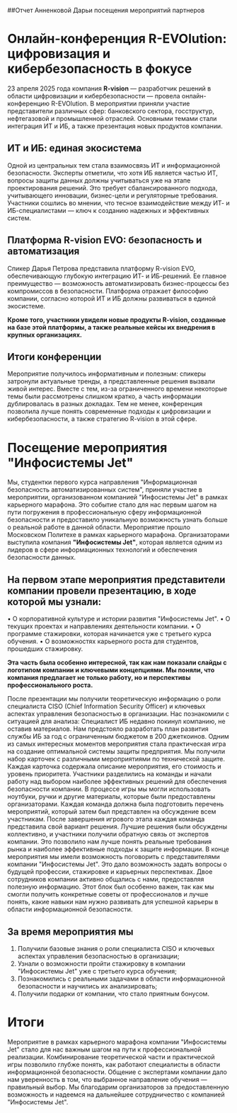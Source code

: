 
##Отчет Анненковой Дарьи посещения мероприятий партнеров
# Онлайн-конференция R-EVOlution: цифровизация и кибербезопасность в фокусе
23 апреля 2025 года компания **R-vision** — разработчик решений в области цифровизации и кибербезопасности — провела онлайн-конференцию R-EVOlution. В мероприятии приняли участие представители различных сфер: банковского сектора, госструктур, нефтегазовой и промышленной отраслей. Основными темами стали интеграция ИТ и ИБ, а также презентация новых продуктов компании.

## ИТ и ИБ: единая экосистема
Одной из центральных тем стала взаимосвязь ИТ и информационной безопасности. Эксперты отметили, что хотя ИБ является частью ИТ, вопросы защиты данных должны учитываться уже на этапе проектирования решений. Это требует сбалансированного подхода, учитывающего инновации, бизнес-цели и регуляторные требования. Участники сошлись во мнении, что тесное взаимодействие между ИТ- и ИБ-специалистами — ключ к созданию надежных и эффективных систем.

## Платформа R-vision EVO: безопасность и автоматизация
Спикер Дарья Петрова представила платформу R-vision EVO, обеспечивающую глубокую интеграцию ИТ- и ИБ-решений. Ее главное преимущество — возможность автоматизировать бизнес-процессы без компромиссов в безопасности. Платформа отражает философию компании, согласно которой ИТ и ИБ должны развиваться в единой экосистеме.

**Кроме того, участники увидели новые продукты R-vision, созданные на базе этой платформы, а также реальные кейсы их внедрения в крупных организациях.**

## Итоги конференции
Мероприятие получилось информативным и полезным: спикеры затронули актуальные тренды, а представленные решения вызвали живой интерес. Вместе с тем, из-за ограниченного времени некоторые темы были рассмотрены слишком кратко, а часть информации дублировалась в разных докладах. Тем не менее, конференция позволила лучше понять современные подходы к цифровизации и кибербезопасности, а также стратегию R-vision в этой сфере.

# Посещение мероприятия "Инфосистемы Jet"

Мы, студентки первого курса направления "Информационная безопасность автоматизированных систем", приняли участие в мероприятии, организованном компанией "Инфосистемы Jet" в рамках карьерного марафона. Это событие стало для нас первым шагом на пути погружения в профессиональную сферу информационной безопасности и предоставило уникальную возможность узнать больше о реальной работе в данной области.
Мероприятие прошло Московском Политехе в рамках карьерного марафона. Организаторами выступила компания **"Инфосистемы Jet"**, которая является одним из лидеров в сфере информационных технологий и обеспечения безопасности данных.

## На первом этапе мероприятия представители компании провели презентацию, в ходе которой мы узнали:
•	О корпоративной культуре и истории развития "Инфосистемы Jet".
•	О текущих проектах и направлениях деятельности компании.
•	О программе стажировки, которая начинается уже с третьего курса обучения.
•	О возможностях карьерного роста для студентов, прошедших стажировку.

**Эта часть была особенно интересной, так как нам показали слайды с логотипом компании и ключевыми концепциями. Мы поняли, что компания предлагает не только работу, но и перспективы профессионального роста.**

После презентации мы получили теоретическую информацию о роли специалиста CISO (Chief Information Security Officer) и ключевых аспектах управления безопасностью в организации. Нас познакомили с ситуацией для анализа: Специалист ИБ недавно покинул компанию, не оставив материалов. Нам предстояло разработать план развития службы ИБ за год с ограниченным бюджетом в 200 джеткоинов.
Одним из самых интересных моментов мероприятия стала практическая игра на создание оптимальной системы защиты предприятия. Мы получили набор карточек с различными мероприятиями по технической защите. Каждая карточка содержала описание мероприятия, его стоимость и уровень приоритета. Участники разделились на команды и начали работу над выбором наиболее эффективных решений для обеспечения безопасности компании. В процессе игры мы могли использовать ноутбуки, ручки и другие материалы, которые были предоставлены организаторами. Каждая команда должна была подготовить перечень мероприятий, который затем был представлен на обсуждение всем участникам.
После завершения игрового этапа каждая команда представила свой вариант решения. Лучшие решения были обсуждены коллективно, и участники получили обратную связь от экспертов компании. Это позволило нам лучше понять реальные требования рынка и наиболее эффективные подходы к защите информации.
В конце мероприятия мы имели возможность поговорить с представителями компании "Инфосистемы Jet". Это дало возможность задать вопросы о будущей профессии, стажировке и карьерных перспективах. Двое сотрудников компании активно общались с нами, предоставляя полезную информацию. Этот блок был особенно важен, так как мы смогли получить конкретные советы от профессионалов и лучше понять, какие навыки нам нужно развивать для успешной карьеры в области информационной безопасности.

## За время мероприятия мы

1.	Получили базовые знания о роли специалиста CISO и ключевых аспектах управления безопасностью в организации;
2.	Узнали о возможности пройти стажировку в компании "Инфосистемы Jet" уже с третьего курса обучения;
3.	Познакомились с реальными задачами в области информационной безопасности и научились их анализировать;
4.	Получили подарки от компании, что стало приятным бонусом.

# Итоги
Мероприятие в рамках карьерного марафона компании "Инфосистемы Jet" стало для нас важным шагом на пути к профессиональной реализации. Комбинирование теоретической части и практической игры позволило глубже понять, как работают специалисты в области информационной безопасности. Общение с экспертами компании дало нам уверенность в том, что выбранное направление обучения — правильный выбор. Мы благодарим организаторов за предоставленную возможность и надеемся на дальнейшее сотрудничество с компанией "Инфосистемы Jet".